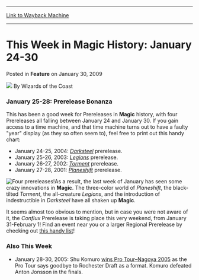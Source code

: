
---
[Link to Wayback Machine](https://web.archive.org/web/20220122014637/https://magic.wizards.com/en/articles/archive/feature/week-magic-history-january-24-30-2009-01-30)

[_metadata_:wayback_url]:- "https://magic.wizards.com/en/articles/archive/feature/week-magic-history-january-24-30-2009-01-30"
[_metadata_:wayback_raw_url]:- "https://web.archive.org/web/20220122014637id_/https://magic.wizards.com/en/articles/archive/feature/week-magic-history-january-24-30-2009-01-30"
[_metadata_:wayback_capture_timestamp]:- "2022-01-22 01:46:37+00:00"
[_metadata_:description]:- "January 25-28: Prerelease Bonanza This has been a good week for Prereleases in Magic history, with four Prereleases all falling between January 24 and January 30. If you gain access to a time machine, and that time machine turns out to have a faulty `year` display (as they so often seem to), feel free to print out this handy chart: January 24-25, 2004: Darksteel prerelease."
[_metadata_:generator]:- "Drupal 7 (http://drupal.org)"
[_metadata_:publish_date]:- "2009-01-30"
---


This Week in Magic History: January 24-30
=========================================



 Posted in **Feature**
 on January 30, 2009 






![](https://media.magic.wizards.com/styles/auth_small/public/images/person/wizards_author.jpg)
By Wizards of the Coast












### January 25-28: Prerelease Bonanza


This has been a good week for Prereleases in **Magic** history, with four Prereleases all falling between January 24 and January 30. If you gain access to a time machine, and that time machine turns out to have a faulty "year" display (as they so often seem to), feel free to print out this handy chart:


* January 24-25, 2004: *[Darksteel](http://archive.wizards.com/magic/tcg/productarticle.aspx?x=mtg_tcg_darksteel_productinfo)* prerelease.
* January 25-26, 2003: *[Legions](http://archive.wizards.com/magic/tcg/productarticle.aspx?x=mtg_tcg_legions_productinfo)* prerelease.
* January 26-27, 2002: *[Torment](http://archive.wizards.com/magic/tcg/productarticle.aspx?x=mtg_tcg_torment_productinfo)* prerelease.
* January 27-28, 2001: *[Planeshift](http://archive.wizards.com/magic/tcg/productarticle.aspx?x=mtg_tcg_planeshift_productinfo)* prerelease.

![Four prereleases!](https://media.magic.wizards.com/image_legacy_migration/mtg/images/daily/activity/115_thumb.jpg)As a result, the last week of January has seen some crazy innovations in **Magic**. The three-color world of *Planeshift*, the black-tilted *Torment*, the all-creature *Legions*, and the introduction of indestructible in *Darksteel* have all shaken up **Magic**.


It seems almost too obvious to mention, but in case you were not aware of it, the *Conflux* Prerelease is taking place this very weekend, from January 31-February 1! Find an event near you or a larger Regional Prerelease by checking out [this handy list](http://archive.wizards.com/Magic/Magazine/Article.aspx?x=mtgcom/events/prereleases)!


### Also This Week


* January 28-30, 2005: Shu Komuro [wins Pro Tour–Nagoya 2005](/en/events/coverage/komuro-finishes-rochester) as the Pro Tour says goodbye to Rochester Draft as a format. Komuro defeated Anton Jonsson in the finals.






